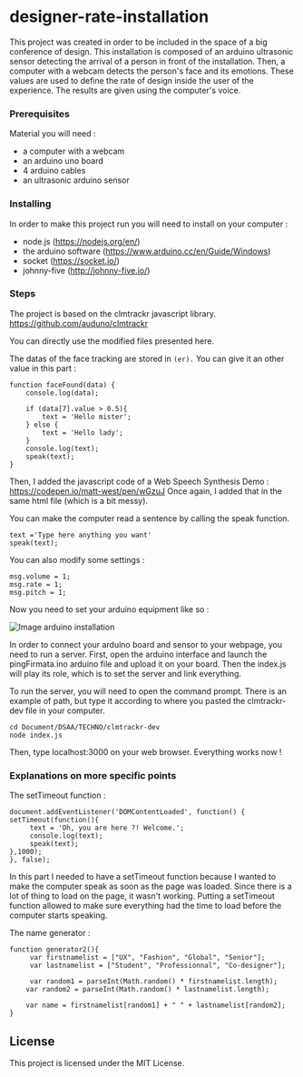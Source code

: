 # designer-rate-installation
This project was created in order to be included in the space of a big conference of design. 
This installation is composed of an arduino ultrasonic sensor detecting the arrival of a person in front of the installation. Then, a computer with a webcam detects the person's face and its emotions. These values are used to define the rate of design inside the user of the experience. The results are given using the computer's voice. 

### Prerequisites

Material you will need :
- a computer with a webcam
- an arduino uno board
- 4 arduino cables
- an ultrasonic arduino sensor

### Installing

In order to make this project run you will need to install on your computer : 
- node.js (https://nodejs.org/en/)
- the arduino software (https://www.arduino.cc/en/Guide/Windows)
- socket (https://socket.io/)
- johnny-five (http://johnny-five.io/)

### Steps

The project is based on the clmtrackr javascript library.
https://github.com/auduno/clmtrackr

You can directly use the modified files presented here.

The datas of the face tracking are stored in ```(er).``` 
You can give it an other value in this part : 

```
function faceFound(data) {
	console.log(data);

	if (data[7].value > 0.5){
		text = 'Hello mister';
	} else {
		text = 'Hello lady';
	}
	console.log(text);
	speak(text);
}

```

Then, I added the javascript code of a Web Speech Synthesis Demo : https://codepen.io/matt-west/pen/wGzuJ
Once again, I added that in the same html file (which is a bit messy). 

You can make the computer read a sentence by calling the speak function.

```
text ='Type here anything you want'
speak(text);

```


You can also modify some settings :

```
msg.volume = 1;
msg.rate = 1;
msg.pitch = 1;

```





Now you need to set your arduino equipment like so :

![Image arduino installation](https://www.carnetdumaker.net/uploads/img_attachments/large/sonar_arduino_bb.jpg)

In order to connect your arduino board and sensor to your webpage, you need to run a server. 
First, open the arduino interface and launch the pingFirmata.ino arduino file and upload it on your board.
Then the index.js will play its role, which is to set the server and link everything. 

To run the server, you will need to open the command prompt.
There is an example of path, but type it according to where you pasted the clmtrackr-dev file in your computer.

```
cd Document/DSAA/TECHNO/clmtrackr-dev
node index.js
```

Then, type localhost:3000 on your web browser.
Everything works now ! 

### Explanations on more specific points

The setTimeout function :

```
document.addEventListener('DOMContentLoaded', function() {
setTimeout(function(){
	 text = 'Oh, you are here ?! Welcome.';
	 console.log(text);
	 speak(text);
},1000);
}, false);
```
In this part I needed to have a setTimeout function because I wanted to make the computer speak as soon as the page was loaded. Since there is a lot of thing to load on the page, it wasn't working. Putting a setTimeout function allowed to make sure everything had the time to load before the computer starts speaking. 

The name generator :

```
function generator2(){
	 var firstnamelist = ["UX", "Fashion", "Global", "Senior"];
	 var lastnamelist = ["Student", "Professionnal", "Co-designer"];

	 var random1 = parseInt(Math.random() * firstnamelist.length);
	var random2 = parseInt(Math.random() * lastnamelist.length);

	var name = firstnamelist[random1] + " " + lastnamelist[random2];
}
```

## License

This project is licensed under the MIT License.

